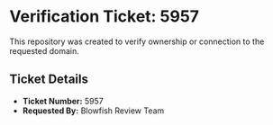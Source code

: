 # Verification Ticket: 5957

This repository was created to verify ownership or connection to the requested domain.

## Ticket Details
- **Ticket Number:** 5957
- **Requested By:** Blowfish Review Team
